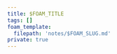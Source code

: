 ```yaml
---
title: $FOAM_TITLE
tags: []
foam_template:
  filepath: 'notes/$FOAM_SLUG.md'
private: true
---
```


